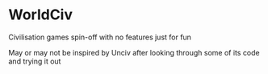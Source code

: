 # WorldCiv
Civilisation games spin-off with no features just for fun


May or may not be inspired by Unciv after looking through some of its code and trying it out
